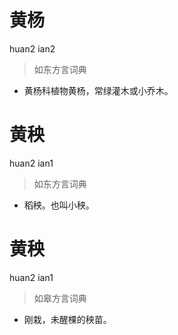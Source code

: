 # 黄杨
huan2 ian2
> 如东方言词典
- 黄杨科植物黄杨，常绿灌木或小乔木。

# 黄秧
huan2 ian1
> 如东方言词典
- 稻秧。也叫小秧。

# 黄秧
huan2 ian1
> 如皋方言词典
- 刚栽，未醒棵的秧苗。
